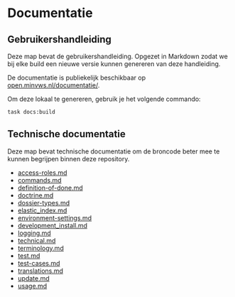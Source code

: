 # Documentatie

## Gebruikershandleiding

Deze map bevat de gebruikershandleiding. Opgezet in Markdown zodat we bij elke build een nieuwe versie kunnen genereren van deze handleiding.

De documentatie is publiekelijk beschikbaar op [open.minvws.nl/documentatie/](https://open.minvws.nl/documentatie).

Om deze lokaal te genereren, gebruik je het volgende commando:

```bash
task docs:build
```

## Technische documentatie

Deze map bevat technische documentatie om de broncode beter mee te kunnen begrijpen binnen deze repository.

- [access-roles.md](technische-documentatie/access-roles.md)
- [commands.md](technische-documentatie/commands.md)
- [definition-of-done.md](technische-documentatie/definition-of-done.md)
- [doctrine.md](technische-documentatie/doctrine.md)
- [dossier-types.md](technische-documentatie/dossier-types.md)
- [elastic_index.md](technische-documentatie/elastic_index.md)
- [environment-settings.md](technische-documentatie/environment-settings.md)
- [development_install.md](technische-documentatie/development_install.md)
- [logging.md](technische-documentatie/logging.md)
- [technical.md](technische-documentatie/technical.md)
- [terminology.md](technische-documentatie/terminology.md)
- [test.md](technische-documentatie/test.md)
- [test-cases.md](technische-documentatie/test-cases.md)
- [translations.md](technische-documentatie/translations.md)
- [update.md](technische-documentatie/update.md)
- [usage.md](technische-documentatie/usage.md)
